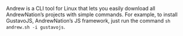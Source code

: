Andrew is a CLI tool for Linux that lets you easily download all AndrewNation’s projects with simple commands. For example, to install GustavoJS, AndrewNation’s JS framework, just run the command `sh andrew.sh -i gustavojs`.